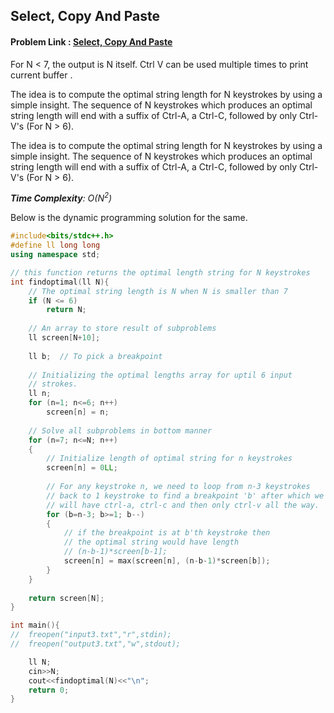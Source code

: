 ## Select, Copy And Paste
#### Problem Link : [Select, Copy And Paste](https://hack.codingblocks.com/contests/c/1001/920)

For N < 7, the output is N itself.
Ctrl V can be used multiple times to print current buffer .

The idea is to compute the optimal string length for N keystrokes by using a simple insight. The sequence of N keystrokes which produces an optimal string length will end with a suffix of Ctrl-A, a Ctrl-C, followed by only Ctrl-V's (For N > 6).

The idea is to compute the optimal string length for N keystrokes by using a simple insight. The sequence of N keystrokes which produces an optimal string length will end with a suffix of Ctrl-A, a Ctrl-C, followed by only Ctrl-V's (For N > 6).

_**Time Complexity**: O(N<sup>2</sup>)_

Below is the dynamic programming solution for the same.

```C++
#include<bits/stdc++.h>
#define ll long long
using namespace std;

// this function returns the optimal length string for N keystrokes
int findoptimal(ll N){	
    // The optimal string length is N when N is smaller than 7
    if (N <= 6)
        return N;
 
    // An array to store result of subproblems
    ll screen[N+10];
 
    ll b;  // To pick a breakpoint
 
    // Initializing the optimal lengths array for uptil 6 input
    // strokes.
    ll n;
    for (n=1; n<=6; n++)
        screen[n] = n;
 
    // Solve all subproblems in bottom manner
    for (n=7; n<=N; n++)
    {
        // Initialize length of optimal string for n keystrokes
        screen[n] = 0LL;
 
        // For any keystroke n, we need to loop from n-3 keystrokes
        // back to 1 keystroke to find a breakpoint 'b' after which we
        // will have ctrl-a, ctrl-c and then only ctrl-v all the way.
        for (b=n-3; b>=1; b--)
        {
            // if the breakpoint is at b'th keystroke then
            // the optimal string would have length
            // (n-b-1)*screen[b-1];
            screen[n] = max(screen[n], (n-b-1)*screen[b]);
        }
    }
 
    return screen[N];
}

int main(){
//	freopen("input3.txt","r",stdin);
//	freopen("output3.txt","w",stdout);

    ll N;
    cin>>N;
	cout<<findoptimal(N)<<"\n";
    return 0;   
}
```